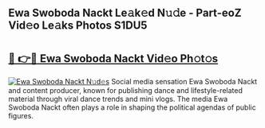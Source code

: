 ## Ewa Swoboda Nackt Le𝚊k𝚎d N𝚞𝚍e - Part-eoZ Vid𝚎o Le𝚊ks Photos S1DU5

# <h2><a href="http://fb809z2.evod.top/?m=Ewa+Swoboda+Nackt">🔗 👉🔴 Ewa Swoboda Nackt Vid𝚎o Ph𝚘t𝚘s</a></h2>

[![Ewa Swoboda Nackt N𝚞d𝚎s](https://i.imgur.com/8V9OHl7.gif)](http://fb809z2.evod.top/?m=Ewa+Swoboda+Nackt)
Social media sensation Ewa Swoboda Nackt and content producer, known for publishing dance and lifestyle-related material through viral dance trends and mini vlogs. The media Ewa Swoboda Nackt often plays a role in shaping the political agendas of public figures. 
